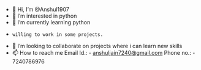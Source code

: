 - 👋 Hi, I’m @Anshul1907
- 👀 I’m interested in python
- 🌱 I’m currently learning python
-     willing to work in some projects. 
- 💞️ I’m looking to collaborate on projects where i can learn new skills
- 📫 How to reach me Email Id.: - anshuljain7240@gmail.com
                      Phone no.: - 7240786976

<!---
Anshul1907/Anshul1907 is a ✨ special ✨ repository because its `README.md` (this file) appears on your GitHub profile.
You can click the Preview link to take a look at your changes.
--->
